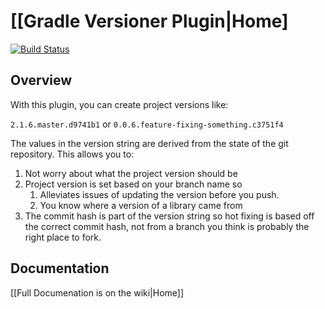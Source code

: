 # [[Gradle Versioner Plugin|Home]

[![Build Status](https://travis-ci.org/sarhanm/gradle-versioner.svg?branch=master)](https://travis-ci.org/sarhanm/gradle-versioner)

## Overview

With this plugin, you can create project versions like: 

```2.1.6.master.d9741b1``` or ```0.0.6.feature-fixing-something.c3751f4```


The values in the version string are derived from the state of the git repository. This allows you to:

1. Not worry about what the project version should be
1. Project version is set based on your branch name so
    1. Alleviates issues of updating the version before you push.
    1. You know where a version of a library came from
1. The commit hash is part of the version string so hot fixing is based off the correct commit hash, not from a branch you think is probably the right place to fork.

## Documentation

[[Full Documenation is on the wiki|Home]] 